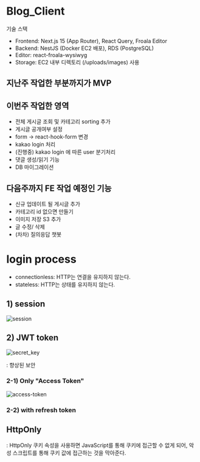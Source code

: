# Blog_Client

기술 스택

- Frontend: Next.js 15 (App Router), React Query, Froala Editor
- Backend: NestJS (Docker EC2 배포), RDS (PostgreSQL)
- Editor: react-froala-wysiwyg
- Storage: EC2 내부 디렉토리 (/uploads/images) 사용

## 지난주 작업한 부분까지가 MVP

## 이번주 작업한 영역

- 전체 게시글 조회 및 카테고리 sorting 추가
- 게시글 공개여부 설정
- form -> react-hook-form 변경
- kakao login 처리
- (진행중) kakao login 에 따른 user 분기처리
- 댓글 생성/읽기 기능
- DB 마이그레이션

## 다음주까지 FE 작업 예정인 기능

- 신규 업데이트 될 게시글 추가
- 카테고리 id 없으면 만들기
- 이미지 저장 S3 추가
- 글 수정/ 삭제
- (차차) 질의응답 챗봇

# login process

- connectionless: HTTP는 연결을 유지하지 않는다.
- stateless: HTTP는 상태를 유지하지 않는다.

## 1) session

![session](https://velog.velcdn.com/images%2Fjunghyeonsu%2Fpost%2F7f05d33e-520c-4617-9776-183a0d9611d5%2Fimage.png)

## 2) JWT token

![secret_key](https://velog.velcdn.com/images%2Fjunghyeonsu%2Fpost%2Ff651801b-8494-4913-82c6-ff89f8bbd59f%2F%E1%84%89%E1%85%B3%E1%84%8F%E1%85%B3%E1%84%85%E1%85%B5%E1%86%AB%E1%84%89%E1%85%A3%E1%86%BA%202021-09-15%20%E1%84%8B%E1%85%A9%E1%84%8C%E1%85%A5%E1%86%AB%208.45.47.png)

: 향상된 보안

### 2-1) Only "Access Token"

![access-token](https://velog.velcdn.com/images%2Fjunghyeonsu%2Fpost%2Faf0fc689-e01a-484e-9519-267cba590864%2F%E1%84%89%E1%85%B3%E1%84%8F%E1%85%B3%E1%84%85%E1%85%B5%E1%86%AB%E1%84%89%E1%85%A3%E1%86%BA%202021-09-14%20%E1%84%8B%E1%85%A9%E1%84%92%E1%85%AE%209.02.17.png)

### 2-2) with refresh token

## HttpOnly

: HttpOnly 쿠키 속성을 사용하면 JavaScript를 통해 쿠키에 접근할 수 없게 되어, 악성 스크립트를 통해 쿠키 값에 접근하는 것을 막아준다.
